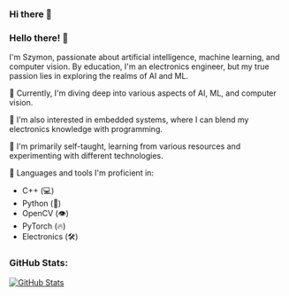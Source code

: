 ### Hi there 👋

### Hello there! 👋

I'm Szymon, passionate about artificial intelligence, machine learning, and computer vision. By education, I'm an electronics engineer, but my true passion lies in exploring the realms of AI and ML.

🌱 Currently, I'm diving deep into various aspects of AI, ML, and computer vision.

💼 I'm also interested in embedded systems, where I can blend my electronics knowledge with programming.

🧠 I'm primarily self-taught, learning from various resources and experimenting with different technologies.

🔧 Languages and tools I'm proficient in:
- C++ (💻)
- Python (🐍)
- OpenCV (👁️)
- PyTorch (🔥)
- Electronics (🛠️)

### GitHub Stats:

[![GitHub Stats](https://github-readme-stats.vercel.app/api?username=yourusername)](https://github.com/anuraghazra/github-readme-stats)
